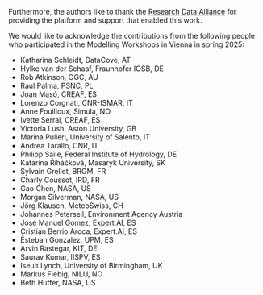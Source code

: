 Furthermore, the authors like to thank the [Research Data Alliance](https://rd-alliance.org/) for providing the platform and support that enabled this work.

We would like to acknowledge the contributions from the following people who participated in the Modelling Workshops in Vienna in spring 2025:
* Katharina Schleidt, DataCove, AT
* Hylke van der Schaaf, Fraunhofer IOSB, DE
* Rob Atkinson, OGC, AU
* Raul Palma, PSNC, PL
* Joan Masó, CREAF, ES
* Lorenzo Corgnati, CNR-ISMAR, IT
* Anne Fouilloux, Simula, NO
* Ivette Serral, CREAF, ES
* Victoria Lush, Aston University, GB
* Marina Pulieri, University of Salento, IT
* Andrea Tarallo, CNR, IT
* Philipp Saile, Federal Institute of Hydrology, DE
* Katarina Řiháčková, Masaryk University, SK
* Sylvain Grellet, BRGM, FR
* Charly Coussot, IRD, FR
* Gao Chen, NASA, US
* Morgan Silverman, NASA, US
* Jörg Klausen, MeteoSwiss, CH
* Johannes Peterseil, Environment Agency Austria
* José Manuel Gomez, Expert.AI, ES
* Cristian Berrio Aroca, Expert.AI, ES
* Èsteban Gonzalez, UPM, ES
* Arvin Rastegar, KIT, DE
* Saurav Kumar, IISPV, ES
* Iseult Lynch, University of Birmingham, UK
* Markus Fiebig, NILU, NO
* Beth Huffer, NASA, US
